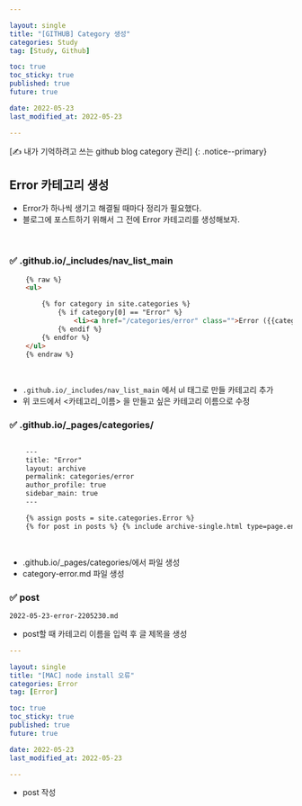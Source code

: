 ```yaml
---

layout: single
title: "[GITHUB] Category 생성"
categories: Study
tag: [Study, Github]

toc: true
toc_sticky: true
published: true
future: true

date: 2022-05-23
last_modified_at: 2022-05-23

---
```


[✍️ 내가 기억하려고 쓰는 github blog category 관리]
{: .notice--primary}  


## Error 카테고리 생성  

- Error가 하나씩 생기고 해결될 때마다 정리가 필요했다.  
- 블로그에 포스트하기 위해서 그 전에 Error 카테고리를 생성해보자.  

<br />

### ✅ .github.io/_includes/nav_list_main  


```html
    {% raw %}
    <ul>

        {% for category in site.categories %}
            {% if category[0] == "Error" %}
                <li><a href="/categories/error" class="">Error ({{category[1].size}})</a></li>
            {% endif %}
        {% endfor %}
    </ul>
    {% endraw %}
```

<br>

- `.github.io/_includes/nav_list_main` 에서 ul 태그로 만들 카테고리 추가
- 위 코드에서 <카테고리_이름> 을 만들고 싶은 카테고리 이름으로 수정

### ✅ .github.io/_pages/categories/

```html

    ---
    title: "Error"
    layout: archive
    permalink: categories/error
    author_profile: true
    sidebar_main: true
    ---

    {% assign posts = site.categories.Error %}
    {% for post in posts %} {% include archive-single.html type=page.entries_layout %} {% endfor %}

```

<br />

- .github.io/_pages/categories/에서 파일 생성
- category-error.md 파일 생성

### ✅ post

```
2022-05-23-error-2205230.md
```

- post할 때 카테고리 이름을 입력 후 글 제목을 생성

```yaml
---

layout: single
title: "[MAC] node install 오류"
categories: Error
tag: [Error]

toc: true
toc_sticky: true
published: true
future: true

date: 2022-05-23
last_modified_at: 2022-05-23

---
```

- post 작성
